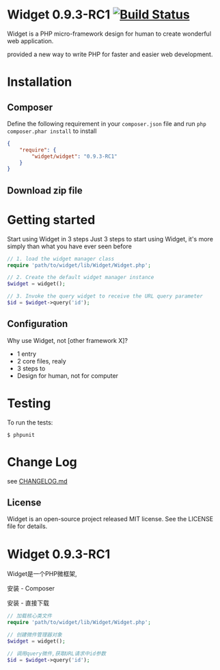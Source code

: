 # Widget 0.9.3-RC1 [![Build Status](https://travis-ci.org/twinh/widget.png?branch=master)](https://travis-ci.org/twinh/widget)

Widget is a PHP micro-framework design for human to create wonderful web application.

provided a new way to write PHP for faster and easier web development.

# Installation

## Composer

Define the following requirement in your `composer.json` file and run `php composer.phar install` to install
```json
{
    "require": {
        "widget/widget": "0.9.3-RC1"
    }
}
```

## Download zip file

# Getting started

Start using Widget in 3 steps
Just 3 steps to start using Widget, it's more simply than what you have ever seen before

```php
// 1. load the widget manager class
require 'path/to/widget/lib/Widget/Widget.php';

// 2. Create the default widget manager instance
$widget = widget();

// 3. Invoke the query widget to receive the URL query parameter
$id = $widget->query('id');
```

Configuration
-------------

Why use Widget, not [other framework X]?

* 1 entry
* 2 core files, realy
* 3 steps to 
* Design for human, not for computer

# Testing

To run the tests:

    $ phpunit

# Change Log

see [CHANGELOG.md](CHANGELOG.md)

License
-------
Widget is an open-source project released MIT license. See the LICENSE file for details.


# Widget 0.9.3-RC1
Widget是一个PHP微框架,

安装 - Composer

安装 - 直接下载


```php
// 加载核心类文件
require 'path/to/widget/lib/Widget/Widget.php';

// 创建微件管理器对象
$widget = widget();

// 调用query微件,获取URL请求中id参数
$id = $widget->query('id');
```